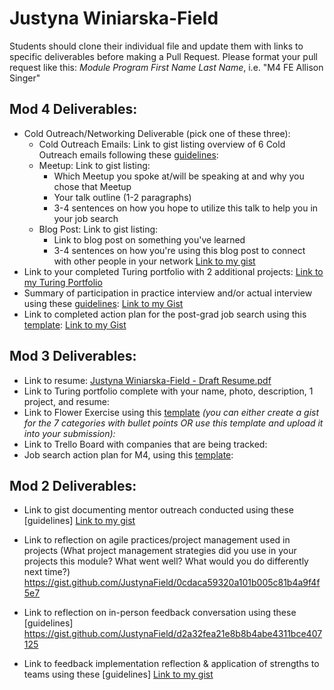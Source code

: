 # Justyna Winiarska-Field

Students should clone their individual file and update them with links to specific deliverables before making a Pull Request. Please format your pull request like this: *Module Program First Name Last Name*, i.e. "M4 FE Allison Singer" 

## Mod 4 Deliverables:
* Cold Outreach/Networking Deliverable (pick one of these three):
    * Cold Outreach Emails: Link to gist listing overview of 6 Cold Outreach emails following these [guidelines](https://github.com/turingschool/career-development-curriculum/blob/master/module_four/cold_outreach_deliverable_guidelines.md):
    * Meetup: Link to gist listing: 
      * Which Meetup you spoke at/will be speaking at and why you chose that Meetup
      * Your talk outline (1-2 paragraphs)
      * 3-4 sentences on how you hope to utilize this talk to help you in your job search
    * Blog Post: Link to gist listing:
       * Link to blog post on something you've learned
       * 3-4 sentences on how you're using this blog post to connect with other people in your network 
       [Link to my gist](https://gist.github.com/JustynaField/d36a899fd06309451377ffbff0fb69f8)
* Link to your completed Turing portfolio with 2 additional projects: [Link to my Turing Portfolio](https://www.turing.io/alumni/justyna-winiarska-field) 
* Summary of participation in practice interview and/or actual interview using these [guidelines](https://github.com/turingschool/career-development-curriculum/blob/master/module_four/interview_practice_reflection_guidelines.md):
[Link to my Gist](https://gist.github.com/JustynaField/fde21d13d17dae00b8b715b7632a29cd)
* Link to completed action plan for the post-grad job search using this [template](https://github.com/turingschool/career-development-curriculum/blob/master/module_four/post_grad_plan.md): 
[Link to my Gist](https://gist.github.com/JustynaField/e907a5c81392c51fe07f6aea6443d7c9)

## Mod 3 Deliverables:

* Link to resume: [Justyna Winiarska-Field - Draft Resume.pdf](https://drive.google.com/file/d/0B20X2KM6AebDY2xmT1NOcWlwUG8/view)
* Link to Turing portfolio complete with your name, photo, description, 1 project, and resume:
* Link to Flower Exercise using this [template](https://github.com/turingschool/career-development-curriculum/blob/master/files/Career%20Unit%20-%20The%20Flower%20Diagram.pdf) *(you can either create a gist for the 7 categories with bullet points OR use this template and upload it into your submission):*
* Link to Trello Board with companies that are being tracked: 
* Job search action plan for M4, using this [template](https://github.com/turingschool/career-development-curriculum/blob/master/module_three/mod_4_action_plan_template.md):

## Mod 2 Deliverables:
* Link to gist documenting mentor outreach conducted using these [guidelines] [Link to my gist](https://gist.github.com/JustynaField/790c5cb00e5ae12a1956ec5e40f5345a)

* Link to reflection on agile practices/project management used in projects (What project management strategies did you use in your projects this module? What went well? What would you do differently next time?) https://gist.github.com/JustynaField/0cdaca59320a101b005c81b4a9f4f5e7

* Link to reflection on in-person feedback conversation using these [guidelines] https://gist.github.com/JustynaField/d2a32fea21e8b8b4abe4311bce407125

* Link to feedback implementation reflection & application of strengths to teams using these [guidelines] [Link to my gist](https://gist.github.com/JustynaField/41cc56d279e29607bf631e45e03dc518)
